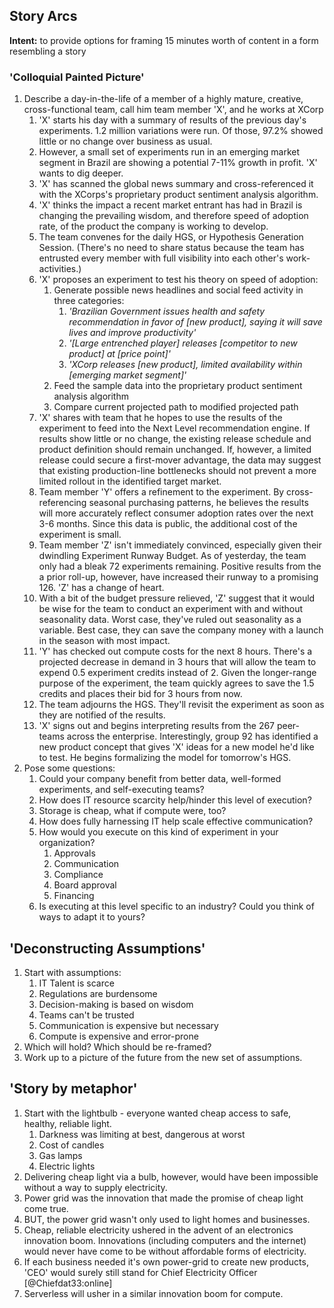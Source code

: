 ## Story Arcs

**Intent:** to provide options for framing 15 minutes worth of content in a form resembling a story

### 'Colloquial Painted Picture'

1. Describe a day-in-the-life of a member of a highly mature, creative, cross-functional team, call him team member 'X', and he works at XCorp
    1. 'X' starts his day with a summary of results of the previous day's experiments. 1.2 million variations were run. Of those, 97.2% showed little or no change over business as usual.
    1. However, a small set of experiments run in an emerging market segment in Brazil are showing a potential 7-11% growth in profit. 'X' wants to dig deeper.
    1. 'X' has scanned the global news summary and cross-referenced it with the XCorps's proprietary product sentiment analysis algorithm. 
    1. 'X' thinks the impact a recent market entrant has had in Brazil is changing the prevailing wisdom, and therefore speed of adoption rate, of the product the company is working to develop.
    1. The team convenes for the daily HGS, or Hypothesis Generation Session. (There's no need to share status because the team has entrusted every member with full visibility into each other's work-activities.)
    1. 'X' proposes an experiment to test his theory on speed of adoption: 
        1. Generate possible news headlines and social feed activity in three categories:
            1. *'Brazilian Government issues health and safety recommendation in favor of [new product], saying it will save lives and improve productivity'*
            1. *'[Large entrenched player] releases [competitor to new product] at [price point]'*
            1. *'XCorp releases [new product], limited availability within [emerging market segment]'*
        1. Feed the sample data into the proprietary product sentiment analysis algorithm
        1. Compare current projected path to modified projected path
    1. 'X' shares with team that he hopes to use the results of the experiment to feed into the Next Level recommendation engine. If results show little or no change, the existing release schedule and product definition should remain unchanged. If, however, a limited release could secure a first-mover advantage, the data may suggest that existing production-line bottlenecks should not prevent a more limited rollout in the identified target market.
    1. Team member 'Y' offers a refinement to the experiment. By cross-referencing seasonal purchasing patterns, he believes the results will more accurately reflect consumer adoption rates over the next 3-6 months. Since this data is public, the additional cost of the experiment is small.
    1. Team member 'Z' isn't immediately convinced, especially given their dwindling Experiment Runway Budget. As of yesterday, the team only had a bleak 72 experiments remaining. Positive results from the a prior roll-up, however, have increased their runway to a promising 126. 'Z' has a change of heart.
    1. With a bit of the budget pressure relieved, 'Z' suggest that it would be wise for the team to conduct an experiment with and without seasonality data. Worst case, they've ruled out seasonality as a variable. Best case, they can save the company money with a launch in the season with most impact.
    1. 'Y' has checked out compute costs for the next 8 hours. There's a projected decrease in demand in 3 hours that will allow the team to expend 0.5 experiment credits instead of 2. Given the longer-range purpose of the experiment, the team quickly agrees to save the 1.5 credits and places their bid for 3 hours from now.
    1. The team adjourns the HGS. They'll revisit the experiment as soon as they are notified of the results. 
    1. 'X' signs out and begins interpreting results from the 267 peer-teams across the enterprise. Interestingly, group 92 has identified a new product concept that gives 'X' ideas for a new model he'd like to test. He begins formalizing the model for tomorrow's HGS.
1. Pose some questions: 
    1. Could your company benefit from better data, well-formed experiments, and self-executing teams?
    1. How does IT resource scarcity help/hinder this level of execution? 
    1. Storage is cheap, what if compute were, too?
    1. How does fully harnessing IT help scale effective communication?
    1. How would you execute on this kind of experiment in your organization?
        1. Approvals
        1. Communication
        1. Compliance
        1. Board approval
        1. Financing
    1. Is executing at this level specific to an industry? Could you think of ways to adapt it to yours?

## 'Deconstructing Assumptions'

1. Start with assumptions:
    1. IT Talent is scarce
    1. Regulations are burdensome
    1. Decision-making is based on wisdom
    1. Teams can't be trusted
    1. Communication is expensive but necessary
    1. Compute is expensive and error-prone
1. Which will hold? Which should be re-framed?
1. Work up to a picture of the future from the new set of assumptions.

## 'Story by metaphor'

1. Start with the lightbulb - everyone wanted cheap access to safe, healthy, reliable light.
    1. Darkness was limiting at best, dangerous at worst
    1. Cost of candles
    1. Gas lamps
    1. Electric lights
1. Delivering cheap light via a bulb, however, would have been impossible without a way to supply electricity.
1. Power grid was the innovation that made the promise of cheap light come true.
1. BUT, the power grid wasn't only used to light homes and businesses. 
1. Cheap, reliable electricity ushered in the advent of an electronics innovation boom. Innovations (including computers and the internet) would never have come to be without affordable forms of electricity.
1. If each business needed it's own power-grid to create new products, 'CEO' would surely still stand for Chief Electricity Officer [@Chiefdat33:online]
1. Serverless will usher in a similar innovation boom for compute.